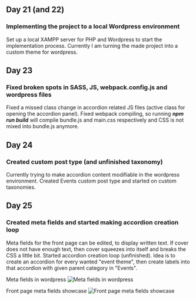 ## Day 21 (and 22)

### Implementing the project to a local Wordpress environment

Set up a local XAMPP server for PHP and Wordpress to start the implementation process. Currently I am turning the made project into a custom theme for wordpress.

## Day 23

### Fixed broken spots in SASS, JS, webpack.config.js and wordpress files

Fixed a missed class change in accordion related JS files (active class for opening the accordion panel). Fixed webpack compiling, so running ***npm run build*** will compile bundle.js and main.css respectively and CSS is not mixed into bundle.js anymore.

## Day 24

### Created custom post type (and unfinished taxonomy)

Currently trying to make accordion content modifiable in the wordpress environment. Created Events custom post type and started on custom taxonomies.

## Day 25

### Created meta fields and started making accordion creation loop

Meta fields for the front page can be edited, to display written text. If cover does not have enough text, then cover squeezes into itself and breaks the CSS a little bit.
Started accordion creation loop (unfinished). Idea is to create an accordion for every wanted "event theme", then create labels into that accordion with given parent category in "Events".

Meta fields in wordpress
![Meta fields in wordpress](https://i.imgur.com/ZFCLR9m.png)

Front page meta fields showcase
![Front page meta fields showcase](https://gfycat.com/AncientNiceFalcon)